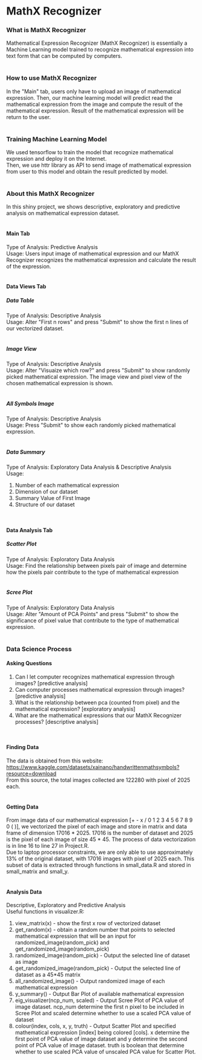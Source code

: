 # MathX Recognizer
### **What is MathX Recognizer**
Mathematical Expression Recognizer (MathX Recognizer) is essentially a Machine Learning model trained to recognize mathematical expression into text form that can be computed by computers.  
<br />

### **How to use MathX Recognizer**
In the "Main" tab, users only have to upload an image of mathematical expression. Then, our machine learning model will predict read the mathematical expression from the image and compute the result of the mathematical expression. Result of the mathematical expression will be return to the user.    
<br /> 


### **Training Machine Learning Model**
We used tensorflow to train the model that recognize mathematical expression and deploy it on the Internet.  
Then, we use httr library as API to send image of mathematical expression from user to this model and obtain the result predicted by model.  
<br />

### **About this MathX Recognizer**
In this shiny project, we shows descriptive, exploratory and predictive analysis on mathematical expression dataset.  
<br />

#### **Main Tab**
Type of Analysis: Predictive Analysis  <br />
Usage: Users input image of mathematical expression and our MathX Recognizer recognizes the mathematical expression and calculate the result of the expression.      
<br />

#### **Data Views Tab**
##### **Data Table**
Type of Analysis: Descriptive Analysis  <br />
Usage: Alter "First n rows" and press "Submit" to show the first n lines of our vectorized dataset.    
<br />

##### **Image View**
Type of Analysis: Descriptive Analysis  <br />
Usage: Alter "Visuaize which row?" and press "Submit" to show randomly picked mathematical expression. The image view and pixel view of the chosen mathematical expression is shown.    
<br />

##### **All Symbols Image**
Type of Analysis: Descriptive Analysis  <br />
Usage: Press "Submit" to show each randomly picked mathematical expression.    
<br />

##### **Data Summary**
Type of Analysis: Exploratory Data Analysis & Descriptive Analysis  <br />
Usage:   <br />
1) Number of each mathematical expression  <br />
2) Dimension of our dataset  <br />
3) Summary Value of First Image  <br />
4) Structure of our dataset    
<br />

#### **Data Analysis Tab**
##### **Scatter Plot**
Type of Analysis: Exploratory Data Analysis  <br />
Usage: Find the relationship between pixels pair of image and determine how the pixels pair contribute to the type of mathematical expression    
<br />

##### **Scree Plot**
Type of Analysis: Exploratory Data Analysis  <br />
Usage: Alter "Amount of PCA Points" and press "Submit" to show the significance of pixel value that contribute to the type of mathematical expression.  
<br />
 


### **Data Science Process**
#### **Asking Questions**
1) Can I let computer recognizes mathematical expression through images? [predictive analysis]  <bt />
2) Can computer processes mathematical expression through images? [predictive analysis]  <br />
3) What is the relationship between pca (counted from pixel) and the mathematical expression? [exploratory analysis]  <br />
4) What are the mathematical expressions that our MathX Recognizer processes? [descriptive analysis]    
<br />

#### **Finding Data**
The data is obtained from this website: https://www.kaggle.com/datasets/xainano/handwrittenmathsymbols?resource=download  
From this source, the total images collected are 122280 with pixel of 2025 each.  
<br />


#### **Getting Data**
From image data of our mathematical expression [+ - x / 0 1 2 3 4 5 6 7 8 9 0 ( )], we vectorized the pixel of each image and store in matrix and data frame of dimension 17016 * 2025. 17016 is the number of dataset and 2025 is the pixel of each image of size 45 * 45. The process of data vectorization is in line 16 to line 27 in Project.R.      
Due to laptop processor constraints, we are only able to use approximately 13% of the original dataset, with 17016 images with pixel of 2025 each. This subset of data is extracted through functions in small_data.R and stored in small_matrix and small_y.  
<br />  

#### **Analysis Data**
Descriptive, Exploratory and Predictive Analysis    
Useful functions in visualizer.R:  
1) view_matrix(x) - show the first x row of vectorized dataset  
2) get_random(x)  - obtain a random number that points to selected mathematical expression that will be an input for randomized_image(random_pick) and get_randomized_image(random_pick)  
3) randomized_image(random_pick) - Output the selected line of dataset as image  
4) get_randomized_image(random_pick) - Output the selected line of dataset as a 45*45 matrix    
5) all_randomized_image() - Output randomized image of each mathematical expression    
6) y_summary() - Output Bar Plot of available mathematical expression  
7) eig_visualizer(ncp_num, scaled) - Output Scree Plot of PCA value of image dataset. ncp_num determine the first n pixel to be included in Scree Plot and scaled determine whether to use a scaled PCA value of dataset  
8) colour(index, cols, x, y, truth) - Output Scatter Plot and specified mathematical expression [index] being colored [cols]. x determine the first point of PCA value of image dataset and y determine the second point of PCA value of image dataset. truth is boolean that determine whether to use scaled PCA value of unscaled PCA value for Scatter Plot.  


<br />



